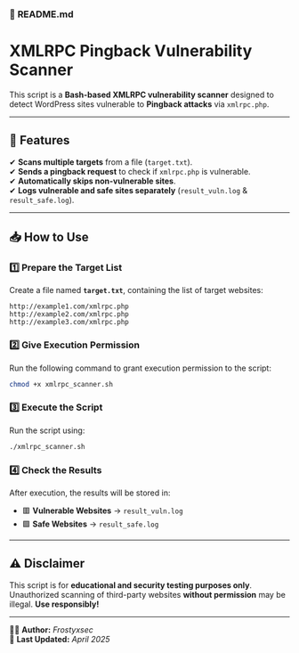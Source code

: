 ### 📜 **README.md**  

# **XMLRPC Pingback Vulnerability Scanner**  

This script is a **Bash-based XMLRPC vulnerability scanner** designed to detect WordPress sites vulnerable to **Pingback attacks** via `xmlrpc.php`.  

---

## 🚀 **Features**  
✔ **Scans multiple targets** from a file (`target.txt`).  
✔ **Sends a pingback request** to check if `xmlrpc.php` is vulnerable.  
✔ **Automatically skips non-vulnerable sites**.  
✔ **Logs vulnerable and safe sites separately** (`result_vuln.log` & `result_safe.log`).  

---

## 📥 **How to Use**  

### **1️⃣ Prepare the Target List**  
Create a file named **`target.txt`**, containing the list of target websites:  
```
http://example1.com/xmlrpc.php
http://example2.com/xmlrpc.php
http://example3.com/xmlrpc.php
```

### **2️⃣ Give Execution Permission**  
Run the following command to grant execution permission to the script:  
```bash
chmod +x xmlrpc_scanner.sh
```

### **3️⃣ Execute the Script**  
Run the script using:  
```bash
./xmlrpc_scanner.sh
```

### **4️⃣ Check the Results**  
After execution, the results will be stored in:  
- 🟥 **Vulnerable Websites** → `result_vuln.log`  
- 🟩 **Safe Websites** → `result_safe.log`  

---

## ⚠️ **Disclaimer**  
This script is for **educational and security testing purposes only**. Unauthorized scanning of third-party websites **without permission** may be illegal. **Use responsibly!**  

---

👨‍💻 **Author:** _Frostyxsec_  
📅 **Last Updated:** _April 2025_  
